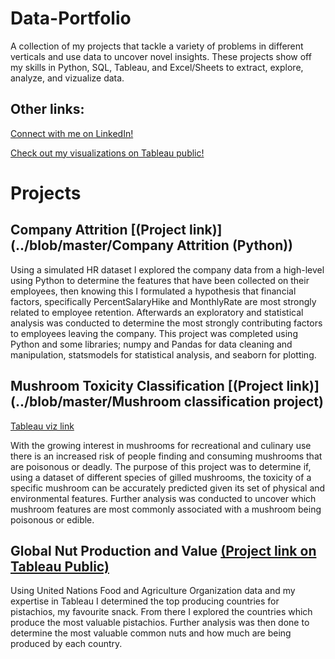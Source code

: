 # Data-Portfolio
A collection of my projects that tackle a variety of problems in different verticals and use data to uncover novel insights. These projects show off my skills in Python, SQL, Tableau, and Excel/Sheets to extract, explore, analyze, and vizualize data.

## Other links:

[Connect with me on LinkedIn!](https://www.linkedin.com/in/jason-robathan-7469b5136/)

[Check out my visualizations on Tableau public!](https://public.tableau.com/app/profile/jason1251#!/)

# Projects

## Company Attrition [(Project link)](../blob/master/Company Attrition (Python))

Using a simulated HR dataset I explored the company data from a high-level using Python to determine the features that have been collected on their employees, then knowing this I formulated a hypothesis that financial factors, specifically PercentSalaryHike and MonthlyRate are most strongly related to employee retention. Afterwards an exploratory and statistical analysis was conducted to determine the most strongly contributing factors to employees leaving the company. This project was completed using Python and some libraries; numpy and Pandas for data cleaning and manipulation, statsmodels for statistical analysis, and seaborn for plotting.

## Mushroom Toxicity Classification [(Project link)](../blob/master/Mushroom classification project) 
[Tableau viz link](https://public.tableau.com/app/profile/jason1251/viz/MushroomToxicityClassification/Story1)

With the growing interest in mushrooms for recreational and culinary use there is an increased risk of people finding and consuming mushrooms that are poisonous or deadly. The purpose of this project was to determine if, using a dataset of different species of gilled mushrooms, the toxicity of a specific mushroom can be accurately predicted given its set of physical and environmental features. Further analysis was conducted to uncover which mushroom features are most commonly associated with a mushroom being poisonous or edible.

## Global Nut Production and Value [(Project link on Tableau Public)](https://public.tableau.com/app/profile/jason1251/viz/Project2-Tableau-JasonR-Nuts/Dashboard1-Hypothesis)

Using United Nations Food and Agriculture Organization data and my expertise in Tableau I determined the top producing countries for pistachios, my favourite snack. From there I explored the countries which produce the most valuable pistachios. Further analysis was then done to determine the most valuable common nuts and how much are being produced by each country.
